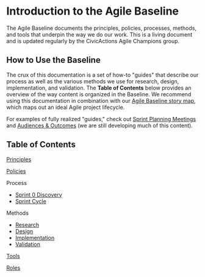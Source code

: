 # Introduction to the Agile Baseline

The Agile Baseline documents the principles, policies, processes, methods, and tools that underpin the way we do our work. This is a living document and is updated regularly by the CivicActions Agile Champions group.

## How to Use the Baseline

The crux of this documentation is a set of how-to "guides" that describe our process as well as the various methods we use for research, design, implementation, and validation. The **Table of Contents** below provides an overview of the way content is organized in the Baseline. We recommend using this documentation in combination with our [Agile Baseline story map](https://civicactions.storiesonboard.com/m/agile-baseline-story-map), which maps out an ideal Agile project lifecycle.

For examples of fully realized "guides," check out [Sprint Planning Meetings](/03-process/practices/sprint-planning-meetings.md) and [Audiences & Outcomes](/04-methods/1-research/audiences-and-outcomes-guide.md) (we are still developing much of this content).

## Table of Contents

[Principles](01-principles/principles.md)

[Policies](02-policies/policies.md)

Process
- [Sprint 0 Discovery](03-process/sprint-0-discovery.md)
- [Sprint Cycle](03-process/sprint-cycle.md)

Methods
- [Research](04-methods/1-research.md)
- [Design](04-methods/2-design.md)
- [Implementation](04-methods/3-implementation.md)
- [Validation](04-methods/4-validation.md)

[Tools](05-tools/tools.md)

[Roles](06-roles/roles.md)

